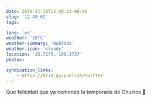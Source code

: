 ```yaml
---
date: 2019-11-10T12:49:13-06:00
slug: '12-49-01'
tags:

lang: 'es'
weather: '18°C'
weather-summary: 'Nublado'
weather-icon: 'cloudy'
location: '25.7175,-100.3737'
photos:

syndication_links:
    - https://brid.gy/publish/twitter
---
```

Que felicidad que ya comenzó la temporada de Churros 🤤